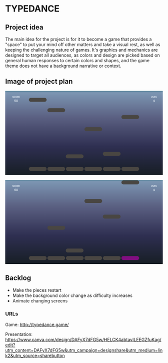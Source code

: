 # TYPEDANCE

## Project idea

The main idea for the project is for it to become a game that provides a "space" to put your mind off other matters and take a visual rest, as well as keeping the challenging nature of games.
It's graphics and mechanics are designed to target all audiences, as colors and design are picked based on general human responses to certain colors and shapes, and the game theme does not have a background narrative or context.

## Image of project plan

![Alt text](<Captura de pantalla 2023-10-27 a las 7.35.08.png>)

![Alt text](<Captura de pantalla 2023-10-27 a las 7.33.10.png>)

## Backlog

- Make the pieces restart
- Make the background color change as difficulty increases
- Animate changing screens

### URLs

Game:
http://typedance.game/

Presentation:
https://www.canva.com/design/DAFyX7dFG5w/HELCK4abtavILEEGZfuKag/edit?utm_content=DAFyX7dFG5w&utm_campaign=designshare&utm_medium=link2&utm_source=sharebutton
